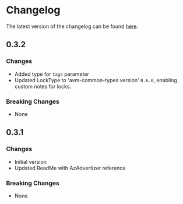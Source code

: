 # Changelog

The latest version of the changelog can be found [here](https://github.com/Azure/bicep-registry-modules/blob/main/avm/res/portal/dashboard/CHANGELOG.md).

## 0.3.2

### Changes

- Added type for `tags` parameter
- Updated LockType to 'avm-common-types version' `0.6.0`, enabling custom notes for locks.

### Breaking Changes

- None

## 0.3.1

### Changes

- Initial version
- Updated ReadMe with AzAdvertizer reference

### Breaking Changes

- None
